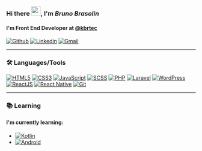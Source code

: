 ### Hi there <img src="https://github.com/souvikguria98/souvikguria98/blob/master/Hi.gif" width="25">, I'm **_Bruno Brasolin_**

#### I'm Front End Developer at [@kbrtec](https://www.kbrtec.com.br/)

[![Github](https://img.shields.io/badge/-Github-000?style=flat-square&logo=Github&logoColor=white&link=https://github.com/BrunoBrasolin)](https://github.com/BrunoBrasolin)
[![Linkedin](https://img.shields.io/badge/-LinkedIn-blue?style=flat-square&logo=Linkedin&logoColor=white&link=https://www.linkedin.com/in/bruno-brasolin/)](https://www.linkedin.com/in/bruno-brasolin/)
[![Gmail](https://img.shields.io/badge/-Gmail-%23ea4335?style=flat-square&logo=Gmail&logoColor=white&link=mailto:brunobrasolinc@gmail.com)](mailto:brunobrasolinc@gmail.com)

---

### :hammer_and_wrench: Languages/Tools

[![HTML5](https://img.shields.io/badge/-HTML5-%23E44D27?style=flat-square&logo=html5&logoColor=ffffff)](https://www.w3schools.com/html/)
[![CSS3](https://img.shields.io/badge/-CSS3-%231572B6?style=flat-square&logo=css3&logoColor=ffffff)](https://www.w3schools.com/css/)
[![JavaScript](https://img.shields.io/badge/-JavaScript-%23efd81d?style=flat-square&logo=javascript&logoColor=000000)](https://www.w3schools.com/js/)
[![SCSS](https://img.shields.io/badge/-SCSS3-%23c76494?style=flat-square&logo=sass&logoColor=ffffff)](https://sass-lang.com/)
[![PHP](https://img.shields.io/badge/-PHP-%237377ad?style=flat-square&logo=php&logoColor=ffffff)](https://www.php.net/)
[![Laravel](https://img.shields.io/badge/-Laravel-%23f72c1f?style=flat-square&logo=laravel&logoColor=ffffff)](https://laravel.com/)
[![WordPress](https://img.shields.io/badge/-WordPress-%2321759b?style=flat-square&logo=wordpress&logoColor=ffffff)](https://laravel.com/)
[![ReactJS](https://img.shields.io/badge/-ReactJS-%2361dafb?style=flat-square&logo=react&logoColor=000000)](https://reactjs.org/)
[![React Native](https://img.shields.io/badge/-React%20Native-%2361dafb?style=flat-square&logo=react&logoColor=000000)](https://reactnative.dev/)
[![Git](https://img.shields.io/badge/-Git-%23e84e31?style=flat-square&logo=Git&logoColor=ffffff)](https://git-scm.com/)

---

### :books: Learning

#### I'm currently learning:
- [![Kotlin](https://img.shields.io/badge/-Kotlin-000?style=flat-square&logo=kotlin)](https://kotlinlang.org/)
- [![Android](https://img.shields.io/badge/-Android-000?style=flat-square&logo=android)](https://www.android.com/)
